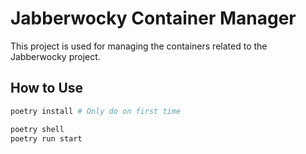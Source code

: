# Jabberwocky Container Manager

This project is used for managing the containers related to the Jabberwocky project.

## How to Use

```sh
poetry install # Only do on first time

poetry shell
poetry run start
```